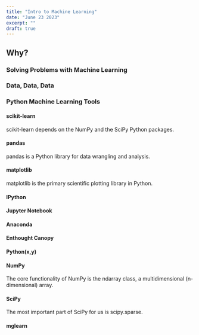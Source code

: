 ```yaml
---
title: "Intro to Machine Learning"
date: "June 23 2023"
excerpt: ""
draft: true
---
```


## Why?

### Solving Problems with Machine Learning

### Data, Data, Data

### Python Machine Learning Tools

#### scikit-learn

scikit-learn depends on the NumPy and the SciPy Python packages.

#### pandas

pandas is a Python library for data wrangling and analysis.

#### matplotlib

matplotlib is the primary scientific plotting library in Python.

#### IPython

#### Jupyter Notebook

#### Anaconda

#### Enthought Canopy

#### Python(x,y)

#### NumPy

The core functionality of NumPy is the ndarray class, a multidimensional (n-dimensional) array.

#### SciPy

The most important part of SciPy for us is scipy.sparse.

#### mglearn
